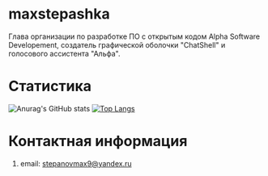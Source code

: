 # maxstepashka
Глава организации по разработке ПО с открытым кодом Alpha Software Developement, создатель графической оболочки "ChatShell" и голосового ассистента "Альфа".
# Статистика
![Anurag's GitHub stats](https://github-readme-stats.vercel.app/api?username=maxstepashka&theme=default&show_icons=false)
[![Top Langs](https://github-readme-stats.vercel.app/api/top-langs/?username=maxstepashka&layout=compact)](https://github.com/anuraghazra/github-readme-stats)
# Контактная информация
1) email: stepanovmax9@yandex.ru
<!---
maxstepashka/maxstepashka is a ✨ special ✨ repository because its `README.md` (this file) appears on your GitHub profile.
You can click the Preview link to take a look at your changes.
--->
